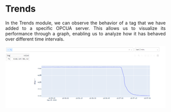 # Trends
<div style="text-align:justify;">

In the Trends module, we can observe the behavior of a tag that we have added to a specific OPCUA server. This allows us to visualize its performance through a graph, enabling us to analyze how it has behaved over different time intervals.
</div>

![alt text](image.png)
